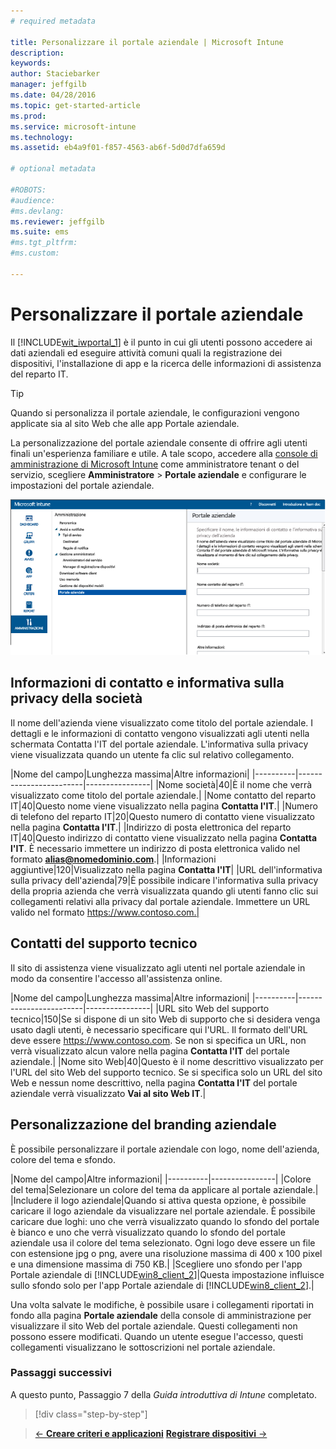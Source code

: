 ```yaml
---
# required metadata

title: Personalizzare il portale aziendale | Microsoft Intune
description:
keywords:
author: Staciebarker
manager: jeffgilb
ms.date: 04/28/2016
ms.topic: get-started-article
ms.prod:
ms.service: microsoft-intune
ms.technology:
ms.assetid: eb4a9f01-f857-4563-ab6f-5d0d7dfa659d

# optional metadata

#ROBOTS:
#audience:
#ms.devlang:
ms.reviewer: jeffgilb
ms.suite: ems
#ms.tgt_pltfrm:
#ms.custom:

---
```



# Personalizzare il portale aziendale
Il [!INCLUDE[wit_iwportal_1](../includes/wit_iwportal_1_md.md)] è il punto in cui gli utenti possono accedere ai dati aziendali ed eseguire attività comuni quali la registrazione dei dispositivi, l'installazione di app e la ricerca delle informazioni di assistenza del reparto IT.

> [!TIP]
> Quando si personalizza il portale aziendale, le configurazioni vengono applicate sia al sito Web che alle app Portale aziendale.

La personalizzazione del portale aziendale consente di offrire agli utenti finali un'esperienza familiare e utile. A tale scopo, accedere alla [console di amministrazione di Microsoft Intune](https://manage.microsoft.com) come amministratore tenant o del servizio, scegliere **Amministratore** &gt; **Portale aziendale** e configurare le impostazioni del portale aziendale.

![admin-console-admin-workspace-comp-portal-settings](./media/companyportal.png)

## Informazioni di contatto e informativa sulla privacy della società
Il nome dell'azienda viene visualizzato come titolo del portale aziendale. I dettagli e le informazioni di contatto vengono visualizzati agli utenti nella schermata Contatta l'IT del portale aziendale. L'informativa sulla privacy viene visualizzata quando un utente fa clic sul relativo collegamento.

|Nome del campo|Lunghezza massima|Altre informazioni|
    |----------|------------------------|----------------|
    |Nome società|40|È il nome che verrà visualizzato come titolo del portale aziendale.|
    |Nome contatto del reparto IT|40|Questo nome viene visualizzato nella pagina **Contatta l'IT**.|
    |Numero di telefono del reparto IT|20|Questo numero di contatto viene visualizzato nella pagina **Contatta l'IT**.|
    |Indirizzo di posta elettronica del reparto IT|40|Questo indirizzo di contatto viene visualizzato nella pagina **Contatta l'IT**. È necessario immettere un indirizzo di posta elettronica valido nel formato **alias@nomedominio.com**.|
    |Informazioni aggiuntive|120|Visualizzato nella pagina **Contatta l'IT**|
    |URL dell'informativa sulla privacy dell'azienda|79|È possibile indicare l'informativa sulla privacy della propria azienda che verrà visualizzata quando gli utenti fanno clic sui collegamenti relativi alla privacy dal portale aziendale. Immettere un URL valido nel formato https://www.contoso.com.|

## Contatti del supporto tecnico
Il sito di assistenza viene visualizzato agli utenti nel portale aziendale in modo da consentire l'accesso all'assistenza online.

|Nome del campo|Lunghezza massima|Altre informazioni|
    |----------|------------------------|----------------|
    |URL sito Web del supporto tecnico|150|Se si dispone di un sito Web di supporto che si desidera venga usato dagli utenti, è necessario specificare qui l'URL. Il formato dell'URL deve essere https://www.contoso.com. Se non si specifica un URL, non verrà visualizzato alcun valore nella pagina **Contatta l'IT** del portale aziendale.|
    |Nome sito Web|40|Questo è il nome descrittivo visualizzato per l'URL del sito Web del supporto tecnico. Se si specifica solo un URL del sito Web e nessun nome descrittivo, nella pagina **Contatta l'IT** del portale aziendale verrà visualizzato **Vai al sito Web IT**.|

## Personalizzazione del branding aziendale
È possibile personalizzare il portale aziendale con logo, nome dell'azienda, colore del tema e sfondo.

|Nome del campo|Altre informazioni|
    |----------|----------------|
    |Colore del tema|Selezionare un colore del tema da applicare al portale aziendale.|
    |Includere il logo aziendale|Quando si attiva questa opzione, è possibile caricare il logo aziendale da visualizzare nel portale aziendale. È possibile caricare due loghi: uno che verrà visualizzato quando lo sfondo del portale è bianco e uno che verrà visualizzato quando lo sfondo del portale aziendale usa il colore del tema selezionato. Ogni logo deve essere un file con estensione jpg o png, avere una risoluzione massima di 400 x 100 pixel e una dimensione massima di 750 KB.|
    |Scegliere uno sfondo per l'app Portale aziendale di [!INCLUDE[win8_client_2](../includes/win8_client_2_md.md)]|Questa impostazione influisce sullo sfondo solo per l'app Portale aziendale di [!INCLUDE[win8_client_2](../includes/win8_client_2_md.md)].|


Una volta salvate le modifiche, è possibile usare i collegamenti riportati in fondo alla pagina **Portale aziendale** della console di amministrazione per visualizzare il sito Web del portale aziendale. Questi collegamenti non possono essere modificati. Quando un utente esegue l'accesso, questi collegamenti visualizzano le sottoscrizioni nel portale aziendale.

### Passaggi successivi
A questo punto, Passaggio 7 della *Guida introduttiva di Intune* completato.
>[!div class="step-by-step"]

>[&larr; **Creare criteri e applicazioni**](.\start-with-a-paid-subscription-to-microsoft-intune-step-6.md)       [**Registrare dispositivi** &rarr;](.\start-with-a-paid-subscription-to-microsoft-intune-step-8.md)  


<!--HONumber=May16_HO1-->


